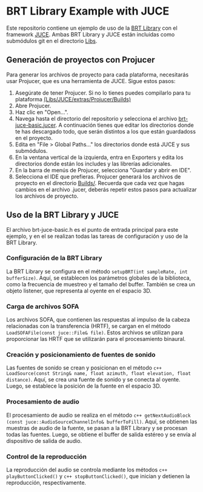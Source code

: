 # BRT Library Example with JUCE
Este repositorio contiene un ejemplo de uso de la [BRT Library](https://github.com/GrupoDiana/BRTLibrary) con el framework [JUCE](https://github.com/juce-framework/JUCE). Ambas BRT Library y JUCE están incluidas como submódulos git en el directorio [Libs](Libs/).
## Generación de proyectos con Projucer
Para generar los archivos de proyecto para cada plataforma, necesitarás usar Projucer, que es una herramienta de JUCE. Sigue estos pasos:
1.	Asegúrate de tener Projucer. Si no lo tienes puedes compilarlo para tu plataforma [(Libs/JUCE/extras/Projucer/Builds)](Libs/JUCE/extras/Projucer/Builds)
2.  Abre Projucer.
3.	Haz clic en "Open...".
4.	Navega hasta el directorio del repositorio y selecciona el archivo [brt-juce-basic.jucer](brt-juce-basic.jucer). A continuación tienes que editar los directorios donde te has descargado todo, que serán distintos a los que están guardadoss en el proyecto. 
5.  Edita en "File > Global Paths..." los directorios donde está JUCE y sus submódulos. 
6.  En la ventana vertical de la izquierda, entra en Exporters y edita los directorios donde están los includes y las librerías adicionales. 
7.	En la barra de menús de Projucer, selecciona "Guardar y abrir en IDE".
8.	Selecciona el IDE que prefieras. Projucer generará los archivos de proyecto en el directorio [Builds/](Builds/).
Recuerda que cada vez que hagas cambios en el archivo .jucer, deberás repetir estos pasos para actualizar los archivos de proyecto.
## Uso de la BRT Library y JUCE
El archivo brt-juce-basic.h es el punto de entrada principal para este ejemplo, y en el se realizan todas las tareas de configuración y uso de la BRT Library. 

### Configuración de la BRT Library
La BRT Library se configura en el método `setupBRT(int sampleRate, int bufferSize)`. Aquí, se establecen los parámetros globales de la biblioteca, como la frecuencia de muestreo y el tamaño del buffer. También se crea un objeto listener, que representa al oyente en el espacio 3D.
### Carga de archivos SOFA
Los archivos SOFA, que contienen las respuestas al impulso de la cabeza relacionadas con la transferencia (HRTF), se cargan en el método  `LoadSOFAFile(const juce::File& file)`. Estos archivos se utilizan para proporcionar las HRTF que se utilizarán para el procesamiento binaural.
### Creación y posicionamiento de fuentes de sonido
Las fuentes de sonido se crean y posicionan en el método  `c++ LoadSource(const String& name, float azimuth, float elevation, float distance)`. Aquí, se crea una fuente de sonido y se conecta al oyente. Luego, se establece la posición de la fuente en el espacio 3D.
### Procesamiento de audio
El procesamiento de audio se realiza en el método  `c++ getNextAudioBlock (const juce::AudioSourceChannelInfo& bufferToFill)`. Aquí, se obtienen las muestras de audio de la fuente, se pasan a la BRT Library y se procesan todas las fuentes. Luego, se obtiene el buffer de salida estéreo y se envía al dispositivo de salida de audio.
### Control de la reproducción
La reproducción del audio se controla mediante los métodos  `c++ playButtonClicked()` y  `c++ stopButtonClicked()`, que inician y detienen la reproducción, respectivamente.